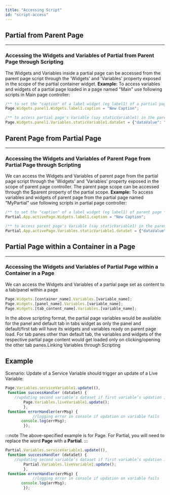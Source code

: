 ```yaml
---
title: "Accessing Script"
id: "script-access"
---
```


## Partial from Parent Page
---
### Accessing the Widgets and Variables of Partial from Parent Page through Scripting

The Widgets and Variables inside a partial page can be accessed from the parent page script through the 'Widgets' and 'Variables' property exposed in the scope of the partial container widget. **Example:** To access variables and widgets of a partial page loaded in a page named "Main" use following scripts in Main page controller:

```js
/** to set the "caption" of a label widget (eg label1) of a partial page loaded as a content of panel widget (eg panel1) **/
Page.Widgets.panel1.Widgets.label1.caption = "New Caption";

/** to access partial page's Variable (say staticVariable1) in the parent page 'Main' **/:
Page.Widgets.panel1.Variables.staticVariable1.dataSet = {"dataValue": "new value"};
```

## Parent Page from Partial Page
---
### Accessing the Widgets and Variables of Parent Page from Partial Page through Scripting

We can access the Widgets and Variables of parent page from the partial page script through the 'Widgets' and 'Variables' property exposed in the scope of parent page controller. The parent page scope can be accessed through the $parent property of the partial scope. **Example:** To access variables and widgets of parent page from the partial page named "MyPartial" use following scripts in partial page controller:

```js
/** to set the "caption" of a label widget (eg label1) of parent page **/
Partial.App.activePage.Widgets.label1.caption = "New Caption";

/** to access parent page's Variable (say staticVariable1) in the parent page 'Main' **/:
Partial.App.activePage.Variables.staticVariable1.dataSet = {"dataValue": "new value"};
```

## Partial Page within a Container in a Page
---
### Accessing the Widgets and Variables of Partial Page within a Container in a Page

We can access the Widgets and Variables of a partial page set as content to a tab/panel within a page

```js
Page.Widgets.[container_name].Variables.[variable_name];
Page.Widgets.[panel_name].Variables.[variable_name];
Page.Widgets.[tab_content_name].Variables.[variable_name];
```

In the above scripting format, the partial page variables would be available for the panel and default tab in tabs widget as only the panel and default/first tab will have its widgets and variables ready on parent page load. For tab panes other than default tab, the variables and widgets of the respective partial page content would get loaded only on clicking/opening the other tab panes.Linking Variables through Scripting

## Example

Scenario: Update of a Service Variable should trigger an update of a Live Variable:

```js
Page.Variables.serviceVariable1.update((),
 function successHandler (dataSet) {
	//updating second variable’s dataset if first variable’s updation is success 
        Page.Variables.liveVariable1.update();
        },
 function errorHandler(errMsg) {
			//logging error in console if updation on variable fails
       console.log(errMsg);
        });
```

:::note
The above-specified example is for Page. For Partial, you will need to replace the word **Page** with a **Partial**.
:::

```js
Partial.Variables.serviceVariable1.update((),
 function successHandler (dataSet) {
	//updating second variable’s dataset if first variable’s updation is success 
        Partial.Variables.liveVariable1.update();
        },
 function errorHandler(errMsg) {
			//logging error in console if updation on variable fails
       console.log(errMsg);
        });
```